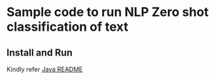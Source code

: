 # Sample code to run NLP Zero shot classification of text

## Install and Run
Kindly refer [Java README](../../../../../../../../README.md)